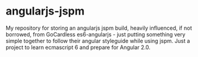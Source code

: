 # angularjs-jspm

My repository for storing an angularjs jspm build, heavily influenced, if not borrowed, from GoCardless es6-angularjs - just putting something very simple together to follow their angular styleguide while using jspm.  Just a project to learn ecmascript 6 and prepare for Angular 2.0.
